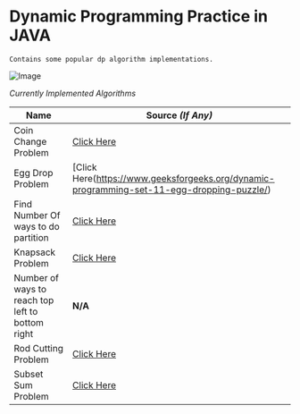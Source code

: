 # Dynamic Programming Practice in JAVA
`Contains some popular dp algorithm implementations.`

![Image](https://slideplayer.com/slide/7789312/25/images/2/Dynamic+Programming+Dynamic+Programming+is+a+general+algorithm+design+technique..jpg)

_Currently Implemented Algorithms_

Name | Source _(If Any)_
---- | -----------------
Coin Change Problem | [Click Here](https://www.geeksforgeeks.org/dynamic-programming-set-7-coin-change/)
Egg Drop Problem | [Click Here(https://www.geeksforgeeks.org/dynamic-programming-set-11-egg-dropping-puzzle/)
Find Number Of ways to do partition | [Click Here](https://www.geeksforgeeks.org/bell-numbers-number-of-ways-to-partition-a-set/)
Knapsack Problem | [Click Here](https://www.geeksforgeeks.org/knapsack-problem/)
Number of ways to reach top left to bottom right | **N/A**
Rod Cutting Problem | [Click Here](https://www.geeksforgeeks.org/dynamic-programming-set-13-cutting-a-rod/)
Subset Sum Problem | [Click Here](https://www.geeksforgeeks.org/dynamic-programming-subset-sum-problem/)